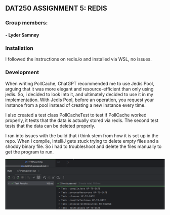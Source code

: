 ## DAT250 ASSIGNMENT 5: REDIS

### Group members:
#### - Lyder Samnøy

### Installation
I followed the instructions on redis.io and installed via WSL, no issues.

### Development
When writing PollCache, ChatGPT recommended me to use Jedis Pool, arguing that it was more elegant and resource-efficient than only using jedis. So, i decided to look into it, and ultimately decided to use it in my implementation. With Jedis Pool, before an operation, you request your instance from a pool instead of creating a new instance every time.

I also created a test class PollCacheTest to test if PollCache worked properly, it tests that the data is actually stored via redis. The second test tests that the data can be deleted properly.

I ran into issues with the build that i think stem from how it is set up in the repo. When I compile, IntelliJ gets stuck trying to delete empty files and a shoddy binary file. So i had to troubleshoot and delete the files manually to get the program to run.

![img_1.png](img_1.png)